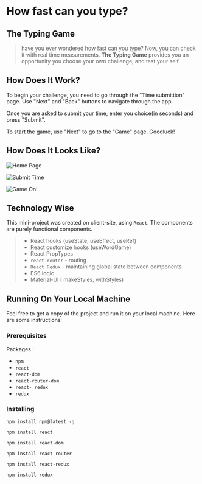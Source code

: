 
# How fast can you type?

## The Typing Game

>  have you ever wondered how fast can you type?
>  Now, you can check it with real time measurements.
>  **The Typing Game** provides you an opportunity you choose your own 
>  challenge, and test your self.

## How Does It Work?

To begin your challenge, you need to go through the "Time submittion" page.
Use "Next" and "Back" buttons to navigate through the app.

Once you are asked to submit your time, enter you choice(in seconds) and press "Submit".

To start the game, use "Next" to go to the "Game" page.
Goodluck!


## How Does It Looks Like?

![ Home Page ](src/examples/1.png)

![ Submit Time](src/examples/2.png)

![Game On!](src/examples/3.png)

## Technology Wise

This mini-project was created on client-site, using `React`. 
The components are purely functional components.

> - React hooks (useState, useEffect, useRef)
> - React customize hooks (useWordGame)
> - React PropTypes
> - `react-router` - routing 
> - `React Redux` -  maintaining global state between components
> - ES6 logic
> - Material-UI ( makeStyles, withStyles)

## Running On Your Local Machine

Feel free to get a copy of the project and run it on your local machine.
Here are some instructions:

### Prerequisites
Packages :
* `npm`
* `react`
* `react-dom`
* `react-router-dom`
* `react- redux`
* `redux`

### Installing
```
npm install npm@latest -g

npm install react

npm install react-dom

npm install react-router

npm install react-redux

npm install redux


```
